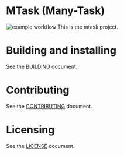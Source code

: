 # MTask (Many-Task)
![example workflow](https://github.com/Siech0/MTask/actions/workflows/ci.yml/badge.svg)
This is the mtask project.

# Building and installing

See the [BUILDING](BUILDING.md) document.

# Contributing

See the [CONTRIBUTING](CONTRIBUTING.md) document.

# Licensing

See the [LICENSE](LICENSE) document.
